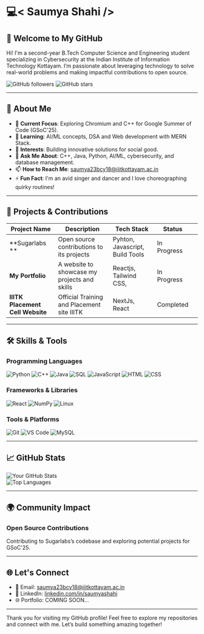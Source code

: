 # 💻< Saumya Shahi />

## 👋 Welcome to My GitHub

Hi! I'm a second-year B.Tech Computer Science and Engineering student specializing in Cybersecurity at the Indian Institute of Information Technology Kottayam. I’m passionate about leveraging technology to solve real-world problems and making impactful contributions to open source.

![GitHub followers](https://img.shields.io/github/followers/your-username?style=social) ![GitHub stars](https://img.shields.io/github/stars/your-username?style=social)

---

## 🌟 About Me

- 🔭 **Current Focus**: Exploring Chromium and C++ for Google Summer of Code (GSoC'25).
- 🌱 **Learning**: AI/ML concepts, DSA and Web development with MERN Stack.
- 🎯 **Interests**: Building innovative solutions for social good.
- 💬 **Ask Me About**: C++, Java, Python, AI/ML, cybersecurity, and database management.
- 📫 **How to Reach Me**: [saumya23bcy18@iiitkottayam.ac.in](mailto:saumya23bcy18@iiitkottayam.ac.in)
- ⚡ **Fun Fact**: I'm an avid singer and dancer and I love choreographing quirky routines!

---

## 💼 Projects & Contributions

| Project Name                 | Description                                  | Tech Stack               | Status      |   |
| ---------------------------- | -------------------------------------------- | ------------------------ | ----------- | - |
| **Sugarlabs **           | Open source contributions to its projects | Pyhton, Javascript, Build Tools         | In Progress |   |
| **My Portfolio**             | A website to showcase my projects and skills | Reactjs,  Tailwind CSS,  | In Progress |   |
| **IIITK Placement Cell Website** | Official Training and Placement site IIITK   | NextJs, React            | Completed   |   |

---

## 🛠️ Skills & Tools

### **Programming Languages**
![Python](https://img.shields.io/badge/Python-%2314354C.svg?style=for-the-badge&logo=python&logoColor=white)
![C++](https://img.shields.io/badge/C++-%2300599C.svg?style=for-the-badge&logo=c%2B%2B&logoColor=white)
![Java](https://img.shields.io/badge/Java-%23ED8B00.svg?style=for-the-badge&logo=java&logoColor=white)
![SQL](https://img.shields.io/badge/SQL-%23CC2927.svg?style=for-the-badge&logo=microsoft-sql-server&logoColor=white)
![JavaScript](https://img.shields.io/badge/JavaScript-%23F7DF1E.svg?style=for-the-badge&logo=javascript&logoColor=black)
![HTML](https://img.shields.io/badge/HTML-%23E34F26.svg?style=for-the-badge&logo=html5&logoColor=white)
![CSS](https://img.shields.io/badge/CSS-%231572B6.svg?style=for-the-badge&logo=css3&logoColor=white)


### **Frameworks & Libraries**
![React](https://img.shields.io/badge/React-%2361DAFB.svg?style=for-the-badge&logo=react&logoColor=black)
![NumPy](https://img.shields.io/badge/NumPy-%23013243.svg?style=for-the-badge&logo=numpy&logoColor=white)
![Linux](https://img.shields.io/badge/Linux-%23FCC624.svg?style=for-the-badge&logo=linux&logoColor=black)
<!---![TensorFlow](https://img.shields.io/badge/TensorFlow-%23FF6F00.svg?style=for-the-badge&logo=TensorFlow&logoColor=white)--->

### **Tools & Platforms**
![Git](https://img.shields.io/badge/Git-%23F05033.svg?style=for-the-badge&logo=git&logoColor=white)
![VS Code](https://img.shields.io/badge/VS%20Code-%23007ACC.svg?style=for-the-badge&logo=visual-studio-code&logoColor=white)
![MySQL](https://img.shields.io/badge/MySQL-%234479A1.svg?style=for-the-badge&logo=mysql&logoColor=white)

---

## 📈 GitHub Stats

![Your GitHub Stats](https://github-readme-stats.vercel.app/api?username=saumyashahi&show_icons=true&theme=radical)  
![Top Languages](https://github-readme-stats.vercel.app/api/top-langs/?username=saumyashahi&layout=compact&theme=radical)

---

## 🌍 Community Impact

### Open Source Contributions
Contributing to Sugarlabs’s codebase and exploring potential projects for GSoC'25.

---

## 🌐 Let's Connect

- 📧 Email: [saumya23bcy18@iiitkottayam.ac.in](mailto:saumya23bcy18@iiitkottayam.ac.in)
- 💼 LinkedIn: [linkedin.com/in/saumyashahi](https://linkedin.com/in/saumyashahi)
- 🌐 Portfolio: COMING SOON...

---

Thank you for visiting my GitHub profile! Feel free to explore my repositories and connect with me. Let’s build something amazing together!




<!---
saumyashahi/saumyashahi is a ✨ special ✨ repository because its `README.md` (this file) appears on your GitHub profile.
You can click the Preview link to take a look at your changes.
--->

